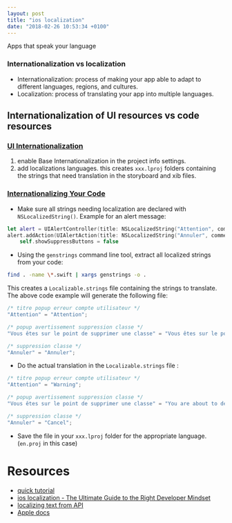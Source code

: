 ```yaml
---
layout: post
title: "ios localization"
date: "2018-02-26 10:53:34 +0100"
---
```


Apps that speak your language

### Internationalization vs localization

- Internationalization: process of making your app able to adapt to different languages, regions, and cultures.
- Localization: process of translating your app into multiple languages.

## Internationalization of UI resources vs code resources

### [UI Internationalization](https://developer.apple.com/library/content/documentation/MacOSX/Conceptual/BPInternational/InternationalizingYourUserInterface/InternationalizingYourUserInterface.html)
1. enable Base Internationalization in the project info settings.
2. add localizations languages. this creates ```xxx.lproj``` folders containing the strings that need translation in the storyboard and xib files.

### [Internationalizing Your Code](https://developer.apple.com/library/content/documentation/MacOSX/Conceptual/BPInternational/InternationalizingYourCode/InternationalizingYourCode.html)

- Make sure all strings needing localization are declared with ```NSLocalizedString()```.
Example for an alert message:
```Swift
let alert = UIAlertController(title: NSLocalizedString("Attention", comment: "titre popup erreur compte utilisateur"), message: NSLocalizedString("Vous êtes sur le point de supprimer une classe", comment: "popup avertissement suppression classe"), preferredStyle: UIAlertControllerStyle.alert)
alert.addAction(UIAlertAction(title: NSLocalizedString("Annuler", comment: "suppression classe"), style: UIAlertActionStyle.default, handler: { (alert: UIAlertAction!) in
    self.showSuppressButtons = false
```

- Using the ```genstrings``` command line tool, extract all localized strings from your code:
```bash
find . -name \*.swift | xargs genstrings -o .
```
This creates a ```Localizable.strings``` file containing the strings to translate. The above code example will generate the following file:

```Swift
/* titre popup erreur compte utilisateur */
"Attention" = "Attention";

/* popup avertissement suppression classe */
"Vous êtes sur le point de supprimer une classe" = "Vous êtes sur le point de supprimer une classe";

/* suppression classe */
"Annuler" = "Annuler";
```
- Do the actual translation in the ```Localizable.strings``` file :

```Swift
/* titre popup erreur compte utilisateur */
"Attention" = "Warning";

/* popup avertissement suppression classe */
"Vous êtes sur le point de supprimer une classe" = "You are about to delete a class account";

/* suppression classe */
"Annuler" = "Cancel";
```
- Save the file in your ```xxx.lproj``` folder for the appropriate language. (```en.proj``` in this case)

# Resources
- [quick tutorial](https://medium.com/lean-localization/ios-localization-tutorial-938231f9f881)
- [ios localization - The Ultimate Guide to the Right Developer Mindset](https://medium.com/best-of-i18n/ios-localization-the-ultimate-guide-to-the-right-developer-mindset-d4749b04b990)
- [localizing text from API](http://alejandromp.com/blog/2017/6/24/loading-translations-dynamically-generating-localized-string-runtime/)
- [Apple docs](https://developer.apple.com/library/content/documentation/MacOSX/Conceptual/BPInternational/Introduction/Introduction.html#//apple_ref/doc/uid/10000171i-CH1-SW1)
